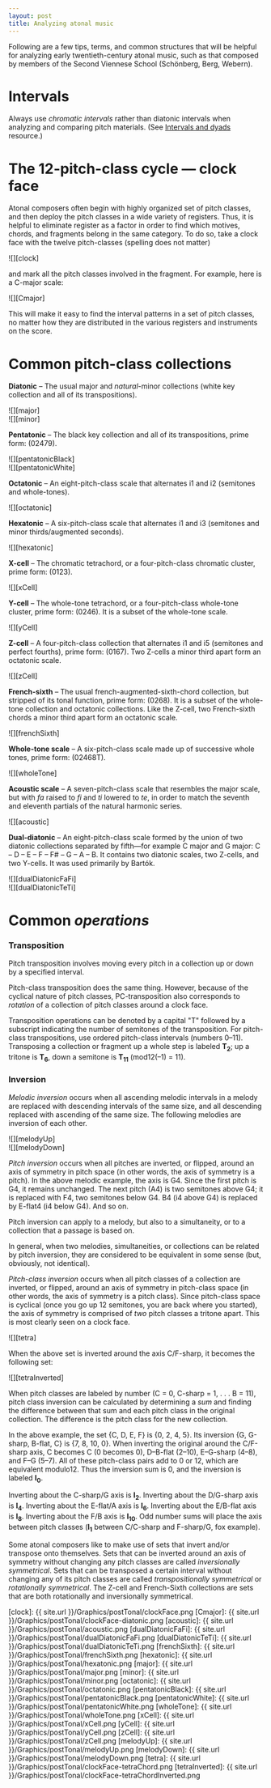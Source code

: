 ```yaml
---
layout: post
title: Analyzing atonal music
---
```


Following are a few tips, terms, and common structures that will be helpful for analyzing early twentieth-century atonal music, such as that composed by members of the Second Viennese School (Schönberg, Berg, Webern).

# Intervals #

Always use *chromatic intervals* rather than diatonic intervals when analyzing and comparing pitch materials. (See [Intervals and dyads][intervals] resource.)

# The 12-pitch-class cycle — clock face #

Atonal composers often begin with highly organized set of pitch classes, and then deploy the pitch classes in a wide variety of registers. Thus, it is helpful to eliminate register as a factor in order to find which motives, chords, and fragments belong in the same category. To do so, take a clock face with the twelve pitch-classes (spelling does not matter)

![][clock]

and mark all the pitch classes involved in the fragment. For example, here is a C-major scale:

![][Cmajor]

This will make it easy to find the interval patterns in a set of pitch classes, no matter how they are distributed in the various registers and instruments on the score.

# Common pitch-class collections #

**Diatonic** – The usual major and *natural*-minor collections (white key collection and all of its transpositions).

![][major]  
![][minor]

**Pentatonic** – The black key collection and all of its transpositions, prime form: (02479).

![][pentatonicBlack]  
![][pentatonicWhite]

**Octatonic** – An eight-pitch-class scale that alternates i1 and i2 (semitones and whole-tones).

![][octatonic]

**Hexatonic** – A six-pitch-class scale that alternates i1 and i3 (semitones and minor thirds/augmented seconds).

![][hexatonic]

**X-cell** – The chromatic tetrachord, or a four-pitch-class chromatic cluster, prime form: (0123).

![][xCell]

**Y-cell** – The whole-tone tetrachord, or a four-pitch-class whole-tone cluster, prime form: (0246). It is a subset of the whole-tone scale.

![][yCell]

**Z-cell** – A four-pitch-class collection that alternates i1 and i5 (semitones and perfect fourths), prime form: (0167). Two Z-cells a minor third apart form an octatonic scale.

![][zCell]

**French-sixth** – The usual french-augmented-sixth-chord collection, but stripped of its tonal function, prime form: (0268). It is a subset of the whole-tone collection and octatonic collections. Like the Z-cell, two French-sixth chords a minor third apart form an octatonic scale.

![][frenchSixth]

**Whole-tone scale** – A six-pitch-class scale made up of successive whole tones, prime form: (02468T).

![][wholeTone]

**Acoustic scale** – A seven-pitch-class scale that resembles the major scale, but with *fa* raised to *fi* and *ti* lowered to *te*, in order to match the seventh and eleventh partials of the natural harmonic series.

![][acoustic]

**Dual-diatonic** – An eight-pitch-class scale formed by the union of two diatonic collections separated by fifth—for example C major and G major: C – D – E – F – F# – G – A – B. It contains two diatonic scales, two Z-cells, and two Y-cells. It was used primarily by Bartók.

![][dualDiatonicFaFi]  
![][dualDiatonicTeTi]



# Common *operations* #

### Transposition ###

Pitch transposition involves moving every pitch in a collection up or down by a specified interval. 

Pitch-class transposition does the same thing. However, because of the cyclical nature of pitch classes, PC-transposition also corresponds to *rotation* of a collection of pitch classes around a clock face.

Transposition operations can be denoted by a capital "T" followed by a subscript indicating the number of semitones of the transposition. For pitch-class transpositions, use ordered pitch-class intervals (numbers 0–11). Transposing a collection or fragment up a whole step is labeled **T<sub>2</sub>**; up a tritone is **T<sub>6</sub>**, down a semitone is **T<sub>11</sub>** (mod12(–1) = 11).

### Inversion ###

*Melodic inversion* occurs when all ascending melodic intervals in a melody are replaced with descending intervals of the same size, and all descending replaced with ascending of the same size. The following melodies are inversion of each other.

![][melodyUp]  
![][melodyDown]

*Pitch inversion* occurs when all pitches are inverted, or flipped, around an axis of symmetry in pitch space (in other words, the axis of symmetry is a pitch). In the above melodic example, the axis is G4. Since the first pitch is G4, it remains unchanged. The next pitch (A4) is two semitones above G4; it is replaced with F4, two semitones below G4. B4 (i4 above G4) is replaced by E-flat4 (i4 below G4). And so on.

Pitch inversion can apply to a melody, but also to a simultaneity, or to a collection that a passage is based on.

In general, when two melodies, simultaneities, or collections can be related by pitch inversion, they are considered to be equivalent in some sense (but, obviously, not identical).

*Pitch-class inversion* occurs when all pitch classes of a collection are inverted, or flipped, around an axis of symmetry in pitch-class space (in other words, the axis of symmetry is a pitch class). Since pitch-class space is cyclical (once you go up 12 semitones, you are back where you started), the axis of symmetry is comprised of *two* pitch classes a tritone apart. This is most clearly seen on a clock face.

![][tetra]

When the above set is inverted around the axis C/F-sharp, it becomes the following set:

![][tetraInverted]

When pitch classes are labeled by number (C = 0, C-sharp = 1, . . . B = 11), pitch class inversion can be calculated by determining a *sum* and finding the difference between that sum and each pitch class in the original collection. The difference is the pitch class for the new collection.

In the above example, the set {C, D, E, F} is {0, 2, 4, 5}. Its inversion {G, G-sharp, B-flat, C} is {7, 8, 10, 0}. When inverting the original around the C/F-sharp axis, C becomes C (0 becomes 0), D–B-flat (2–10), E–G-sharp (4–8), and F–G (5–7). All of these pitch-class pairs add to 0 or 12, which are equivalent modulo12. Thus the inversion sum is 0, and the inversion is labeled **I<sub>0</sub>**.

Inverting about the C-sharp/G axis is **I<sub>2</sub>**. Inverting about the D/G-sharp axis is **I<sub>4</sub>**. Inverting about the E-flat/A axis is **I<sub>6</sub>**. Inverting about the E/B-flat axis is **I<sub>8</sub>**. Inverting about the F/B axis is **I<sub>10</sub>**. Odd number sums will place the axis between pitch classes (**I<sub>1</sub>** between C/C-sharp and F-sharp/G, fox example).

Some atonal composers like to make use of sets that invert and/or transpose onto themselves. Sets that can be inverted around an axis of symmetry without changing any pitch classes are called *inversionally symmetrical*. Sets that can be transposed a certain interval without changing any of its pitch classes are called *transpositionally symmetrical* or *rotationally symmetrical*. The Z-cell and French-Sixth collections are sets that are both rotationally and inversionally symmetrical. 



[intervals]: Intervals.html
[clock]: {{ site.url }}/Graphics/postTonal/clockFace.png
[Cmajor]: {{ site.url }}/Graphics/postTonal/clockFace-diatonic.png
[acoustic]: {{ site.url }}/Graphics/postTonal/acoustic.png
[dualDiatonicFaFi]: {{ site.url }}/Graphics/postTonal/dualDiatonicFaFi.png
[dualDiatonicTeTi]: {{ site.url }}/Graphics/postTonal/dualDiatonicTeTi.png
[frenchSixth]: {{ site.url }}/Graphics/postTonal/frenchSixth.png
[hexatonic]: {{ site.url }}/Graphics/postTonal/hexatonic.png
[major]: {{ site.url }}/Graphics/postTonal/major.png
[minor]: {{ site.url }}/Graphics/postTonal/minor.png
[octatonic]: {{ site.url }}/Graphics/postTonal/octatonic.png
[pentatonicBlack]: {{ site.url }}/Graphics/postTonal/pentatonicBlack.png
[pentatonicWhite]: {{ site.url }}/Graphics/postTonal/pentatonicWhite.png
[wholeTone]: {{ site.url }}/Graphics/postTonal/wholeTone.png
[xCell]: {{ site.url }}/Graphics/postTonal/xCell.png
[yCell]: {{ site.url }}/Graphics/postTonal/yCell.png
[zCell]: {{ site.url }}/Graphics/postTonal/zCell.png
[melodyUp]: {{ site.url }}/Graphics/postTonal/melodyUp.png
[melodyDown]: {{ site.url }}/Graphics/postTonal/melodyDown.png
[tetra]: {{ site.url }}/Graphics/postTonal/clockFace-tetraChord.png
[tetraInverted]: {{ site.url }}/Graphics/postTonal/clockFace-tetraChordInverted.png
